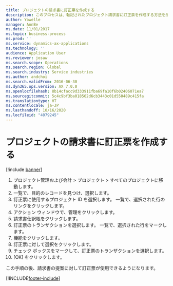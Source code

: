 ```yaml
---
title: プロジェクトの請求書に訂正票を作成する
description: このプロセスは、転記されたプロジェクト請求書に訂正票を作成する方法を示します。
author: Yowelle
manager: AnnBe
ms.date: 11/01/2017
ms.topic: business-process
ms.prod: ''
ms.service: dynamics-ax-applications
ms.technology: ''
audience: Application User
ms.reviewer: josaw
ms.search.scope: Operations
ms.search.region: Global
ms.search.industry: Service industries
ms.author: andchoi
ms.search.validFrom: 2016-06-30
ms.dyn365.ops.version: AX 7.0.0
ms.openlocfilehash: 8b14cfacc9d333911fba69fa10f6b02406071ea7
ms.sourcegitcommit: 5c4c9bf3ba018562d6cb3443c01d550489c415fa
ms.translationtype: HT
ms.contentlocale: ja-JP
ms.lasthandoff: 10/16/2020
ms.locfileid: "4079245"
---
```

# <a name="create-a-credit-note-on-project-invoices"></a>プロジェクトの請求書に訂正票を作成する

[!include [banner](../../includes/banner.md)]

1. プロジェクト管理および会計 > プロジェクト > すべてのプロジェクトに移動します。 
2. 一覧で、目的のレコードを見つけ、選択します。 
3. 訂正票に使用するプロジェクト ID を選択します。 一覧で、選択された行のリンクをクリックします。 
4. アクション ウィンドウで、管理をクリックします。 
5. 請求書仕訳帳をクリックします。 
6. 訂正票のトランザクションを選択します。 一覧で、選択された行をマークします。 
7. 機能をクリックします。 
8. 訂正票に対して選択をクリックします。 
9. チェック ボックスをマークして、訂正票のトランザクションを選択します。
10. [OK] をクリックします。 

この手順の後、請求書の提案に対して訂正票が使用できるようになります。


[!INCLUDE[footer-include](../../includes/footer-banner.md)]